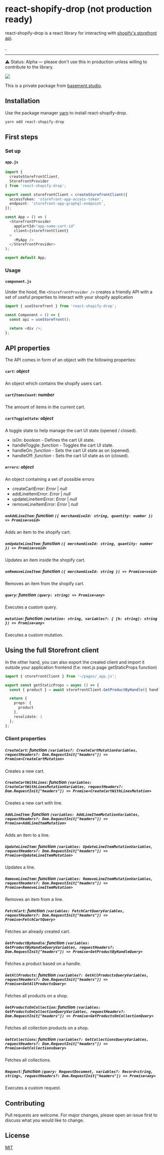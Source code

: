 # react-shopify-drop (not production ready)
react-shopify-drop is a react library for interacting with [shopify's storefront api](https://shopify.dev/api/storefront#top).


<p>
  <a aria-label="NPM version" href="https://www.npmjs.com/package/react-shopify-drop">
    <img alt="" src="https://badge.fury.io/js/react-shopify-drop.svg">
  </a>
  <a aria-label="License" href="https://github.com/basementstudio/react-shopify-drop/blob/master/LICENSE">
    <img alt="" src="https://badgen.net/github/license/basementstudio/react-shopify-drop">
  </a>
</p>

---

⚠️ Status: Alpha — please don't use this in production unless willing to contribute to the library.

<a aria-label="Vercel logo" href="https://basement.studio">
  <img src="https://basement.studio/gh-badge.svg">
</a>

This is a private package from [basement.studio](https://basement.studio).

## Installation

Use the package manager [yarn](https://www.npmjs.com/package/react-shopify-drop) to install react-shopify-drop.

```bash
yarn add react-shopify-drop
```

## First steps

### Set up

#### **`app.js`**

```typescript
import {
  createStorefrontClient,
  StorefrontProvider
} from 'react-shopify-drop';

export const storefrontClient = createStorefrontClient({
  accessToken: 'storefront-app-access-token',
  endpoint: 'storefront-app-graphql-endpoint',
});

const App = () => (
  <StorefrontProvider
    appCartId="app-name-cart-id"
    client={storefrontClient}
  >
    <MyApp />
  </StorefrontProvider>
);

export default App;
```

### Usage

#### **`component.js`**
Under the hood, the `<StorefrontProvider />` creates a friendly API with a set of useful properties to interact with your shopify application

```typescript
import { useStorefront } from 'react-shopify-drop';

const Component = () => {
  const api = useStorefront();

  return <div />;
};
```

## API properties
The API comes in form of an object with the following properties:

##### `cart`: _object_
An object which contains the shopify users cart.

##### `cartItemsCount`: _number_
The amount of items in the current cart.

##### `cartToggleState`: _object_
A toggle state to help manage the cart UI state (opened / closed).
  - isOn: _boolean_ - Defines the cart UI state.
  - handleToggle: _function_ - Toggles the cart UI state. 
  - handleOn: _function_ - Sets the cart UI state as on (opened). 
  - handleOff: _function_ - Sets the cart UI state as on (closed). 

##### `errors`: _object_
An object containing a set of possible errors
  - createCartError: _Error_ | _null_
  - addLineItemError: _Error_ | _null_
  - updateLineItemError: _Error_ | _null_
  - removeLineItemError: _Error_ | _null_

##### `onAddLineItem`: _function_ ``({ merchandiseId: string, quantity: number }) => Promise<void>``
Adds an item to the shopify cart.

##### `onUpdateLineItem`: _function_ ``({ merchandiseId: string, quantity: number }) => Promise<void>``
Updates an item inside the shopify cart.

##### `onRemoveLineItem`: _function_ ``({ merchandiseId: string }) => Promise<void>``
Removes an item from the shopify cart.

##### `query`: _function_ ``(query: string) => Promise<any>``
Executes a custom query.

##### `mutation`: _function_ ``(mutation: string, variables?: { [k: string]: string }) => Promise<any>``
Executes a custom mutation.

## Using the full Storefront client
In the other hand, you can also export the created client and import it outside your application frontend (f.e: next.js page getStaticProps function)

```typescript
import { storefrontClient } from '~/pages/_app.js';

export const getStaticProps = async () => {
  const { product } = await storefrontClient.GetProductByHandle({ handle: 'my-product' });

  return {
    props: {
      product
    },
    revalidate: 1
  };
};
```
### Client properties

##### `CreateCart`: _function_ ``(variables?: CreateCartMutationVariables, requestHeaders?: Dom.RequestInit["headers"]) => Promise<CreateCartMutation>``
Creates a new cart.

##### `CreateCartWithLines`: _function_ ``(variables: CreateCartWithLinesMutationVariables, requestHeaders?: Dom.RequestInit["headers"]) => Promise<CreateCartWithLinesMutation>``
Creates a new cart with line.

##### `AddLineItem`: _function_ ``(variables: AddLineItemMutationVariables, requestHeaders?: Dom.RequestInit["headers"]) => Promise<AddLineItemMutation>``
Adds an item to a line.

##### `UpdateLineItem`: _function_ ``(variables: UpdateLineItemMutationVariables, requestHeaders?: Dom.RequestInit["headers"]) => Promise<UpdateLineItemMutation>``
Updates a line.

##### `RemoveLineItem`: _function_ ``(variables: RemoveLineItemMutationVariables, requestHeaders?: Dom.RequestInit["headers"]) => Promise<RemoveLineItemMutation>``
Removes an item from a line.

##### `FetchCart`: _function_ ``(variables: FetchCartQueryVariables, requestHeaders?: Dom.RequestInit["headers"]) => Promise<FetchCartQuery>``
Fetches an already created cart.

##### `GetProductByHandle`: _function_ ``(variables: GetProductByHandleQueryVariables, requestHeaders?: Dom.RequestInit["headers"]) => Promise<GetProductByHandleQuery>``
Fetches a product based on a handle.

##### `GetAllProducts`: _function_ ``(variables?: GetAllProductsQueryVariables, requestHeaders?: Dom.RequestInit["headers"]) => Promise<GetAllProductsQuery>``
Fetches all products on a shop.

##### `GetProductsOnCollection`: _function_ ``(variables: GetProductsOnCollectionQueryVariables, requestHeaders?: Dom.RequestInit["headers"]) => Promise<GetProductsOnCollectionQuery>``
Fetches all collection products on a shop.

##### `GetCollections`: _function_ ``(variables?: GetCollectionsQueryVariables, requestHeaders?: Dom.RequestInit["headers"]) => Promise<GetCollectionsQuery>``
Fetches all collections.

##### `Request`: _function_ ``(query: RequestDocument, variables?: Record<string, string>, requestHeaders?: Dom.RequestInit["headers"]) => Promise<any>``
Executes a custom request.

## Contributing
Pull requests are welcome. For major changes, please open an issue first to discuss what you would like to change.

## License
[MIT](https://choosealicense.com/licenses/mit/)